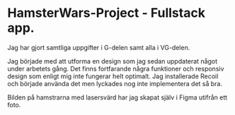 # HamsterWars-Project - Fullstack app.

Jag har gjort samtliga uppgifter i G-delen samt alla i VG-delen. 

Jag började med att utforma en design som jag sedan uppdaterat något under arbetets gång. Det finns fortfarande några funktioner och responsiv design som enligt mig inte fungerar helt optimalt. Jag installerade Recoil och började använda det men lyckades nog inte implementera det så bra. 

Bilden på hamstrarna med lasersvärd har jag skapat själv i Figma utifrån ett foto. 


